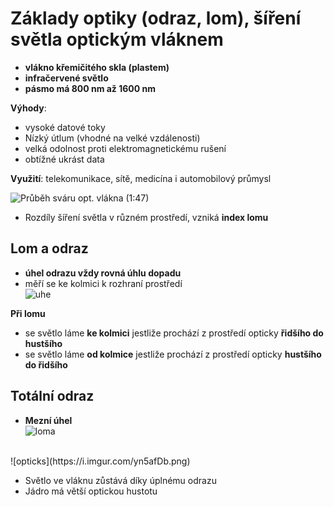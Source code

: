 # Základy optiky (odraz, lom), šíření světla optickým vláknem

* **vlákno křemičitého skla (plastem)**
* **infračervené světlo**
* **pásmo má 800 nm až 1600 nm**

**Výhody**:
* vysoké datové toky
* Nízký útlum (vhodné na velké vzdálenosti)
* velká odolnost proti elektromagnetickému rušení
* obtížné ukrást data

**Využití**: telekomunikace, sítě, medicína i automobilový průmysl

![Průběh sváru opt. vlákna (1:47)](https://www.youtube.com/watch?v=ptWI8ZBxB1s)

* Rozdíly šíření světla v různém prostředí, vzniká **index lomu**

## Lom a odraz
* **úhel odrazu vždy rovná úhlu dopadu**
* měří se ke kolmici k rozhraní prostředí<br>
![uhe](https://i.imgur.com/dyZlP5I.png)

**Při lomu**
* se světlo láme **ke kolmici** jestliže prochází z prostředí opticky **řidšího do hustšího**
* se světlo láme **od kolmice** jestliže prochází z prostředí opticky **hustšího do řidšího**

## Totální odraz
* **Mezní úhel** <br>
![loma](https://i.imgur.com/FLd8e1i.png)
<br>
![opticks](https://i.imgur.com/yn5afDb.png)

* Světlo ve vláknu zůstává díky úplnému odrazu
* Jádro má větší optickou hustotu




